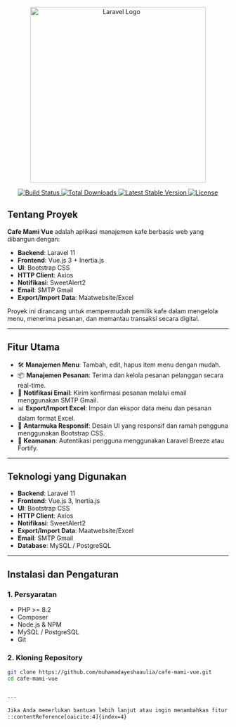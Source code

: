 <p align="center">
  <a href="https://laravel.com" target="_blank">
    <img src="https://raw.githubusercontent.com/laravel/art/master/logo-lockup/5%20SVG/2%20CMYK/1%20Full%20Color/laravel-logolockup-cmyk-red.svg" width="400" alt="Laravel Logo">
  </a>
</p>

<p align="center">
  <a href="https://github.com/muhamadayeshaaulia/cafe-mami-vue/actions">
    <img src="https://github.com/muhamadayeshaaulia/cafe-mami-vue/workflows/tests/badge.svg" alt="Build Status">
  </a>
  <a href="https://packagist.org/packages/laravel/framework">
    <img src="https://img.shields.io/packagist/dt/laravel/framework" alt="Total Downloads">
  </a>
  <a href="https://packagist.org/packages/laravel/framework">
    <img src="https://img.shields.io/packagist/v/laravel/framework" alt="Latest Stable Version">
  </a>
  <a href="https://packagist.org/packages/laravel/framework">
    <img src="https://img.shields.io/packagist/l/laravel/framework" alt="License">
  </a>
</p>

## Tentang Proyek

**Cafe Mami Vue** adalah aplikasi manajemen kafe berbasis web yang dibangun dengan:

- **Backend**: Laravel 11
- **Frontend**: Vue.js 3 + Inertia.js
- **UI**: Bootstrap CSS
- **HTTP Client**: Axios
- **Notifikasi**: SweetAlert2
- **Email**: SMTP Gmail
- **Export/Import Data**: Maatwebsite/Excel

Proyek ini dirancang untuk mempermudah pemilik kafe dalam mengelola menu, menerima pesanan, dan memantau transaksi secara digital.

---

## Fitur Utama

- 🛠️ **Manajemen Menu**: Tambah, edit, hapus item menu dengan mudah.
- 📦 **Manajemen Pesanan**: Terima dan kelola pesanan pelanggan secara real-time.
- 📧 **Notifikasi Email**: Kirim konfirmasi pesanan melalui email menggunakan SMTP Gmail.
- 📊 **Export/Import Excel**: Impor dan ekspor data menu dan pesanan dalam format Excel.
- 🎨 **Antarmuka Responsif**: Desain UI yang responsif dan ramah pengguna menggunakan Bootstrap CSS.
- 🔐 **Keamanan**: Autentikasi pengguna menggunakan Laravel Breeze atau Fortify.

---

## Teknologi yang Digunakan

- **Backend**: Laravel 11
- **Frontend**: Vue.js 3, Inertia.js
- **UI**: Bootstrap CSS
- **HTTP Client**: Axios
- **Notifikasi**: SweetAlert2
- **Export/Import Data**: Maatwebsite/Excel
- **Email**: SMTP Gmail
- **Database**: MySQL / PostgreSQL

---

## Instalasi dan Pengaturan

### 1. Persyaratan

- PHP >= 8.2
- Composer
- Node.js & NPM
- MySQL / PostgreSQL
- Git

### 2. Kloning Repository

```bash
git clone https://github.com/muhamadayeshaaulia/cafe-mami-vue.git
cd cafe-mami-vue


---

Jika Anda memerlukan bantuan lebih lanjut atau ingin menambahkan fitur lain, jangan ragu untuk menghubungi saya!
::contentReference[oaicite:4]{index=4}
 
